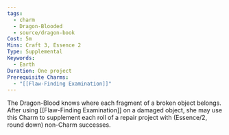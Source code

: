 ```yaml
---
tags:
  - charm
  - Dragon-Blooded
  - source/dragon-book
Cost: 5m
Mins: Craft 3, Essence 2
Type: Supplemental
Keywords:
  - Earth
Duration: One project
Prerequisite Charms:
  - "[[Flaw-Finding Examination]]"
---
```

The Dragon-Blood knows where each fragment of a broken object belongs. After using [[Flaw-Finding Examination]] on a damaged object, she may use this Charm to supplement each roll of a repair project with (Essence/2, round down) non-Charm successes.